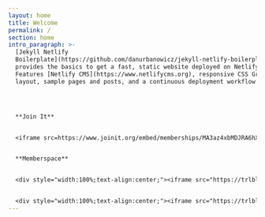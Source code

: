```yaml
---
layout: home
title: Welcome
permalink: /
section: home
intro_paragraph: >-
  [Jekyll Netlify
  Boilerplate](https://github.com/danurbanowicz/jekyll-netlify-boilerplate)
  provides the basics to get a fast, static website deployed on Netlify.
  Features [Netlify CMS](https://www.netlifycms.org), responsive CSS Grid
  layout, sample pages and posts, and a continuous deployment workflow.




  **Join It**


  <iframe src=https://www.joinit.org/embed/memberships/MA3az4xbMDJRA6hX6 width="900px" height="900px"></iframe>


  **Memberspace**


  <div style="width:100%;text-align:center;"><iframe src="https://trlblog.memberspace.com/member/plans/all?embedded=yes" width="100%" height="500" frameborder="0" seamless="true"></iframe></div>


  <div style="width:100%;text-align:center;"><iframe src="https://trlblog.memberspace.com/member/sign_in?embedded=yes" width="100%" height="500" frameborder="0" seamless="true"></iframe></div>
---
```

